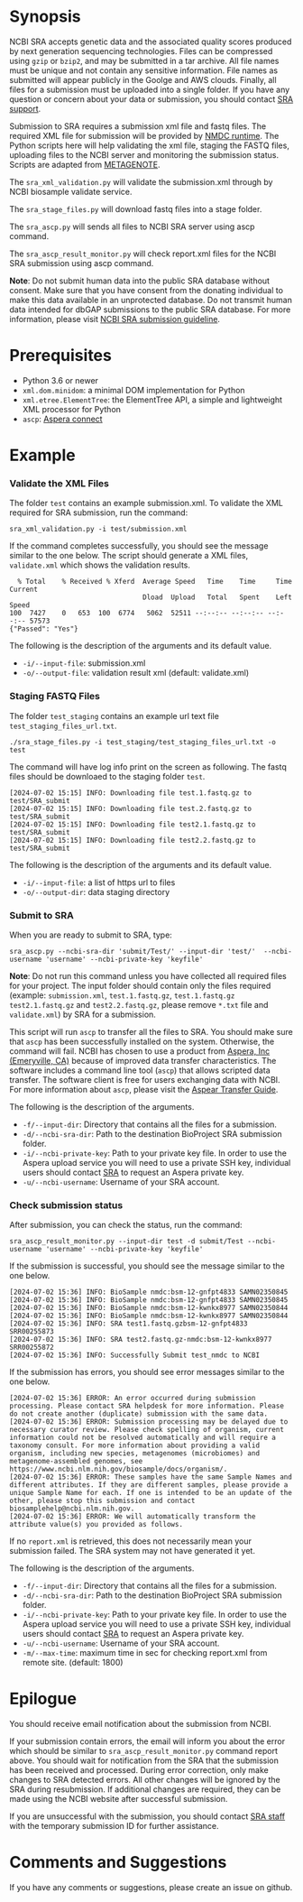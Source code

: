 # Synopsis #
NCBI SRA accepts genetic data and the associated quality scores produced by next generation sequencing technologies. Files
can be compressed using `gzip` or `bzip2`, and may be submitted in a tar archive. All file names must be unique and not
contain any sensitive information. File names as submitted will appear publicly in the Goolge and AWS clouds. Finally, all
files for a submission must be uploaded into a single folder. If you have any question or concern about your data or
submission, you should contact [SRA support](mailto:sra@ncbi.nlm.nih.gov).

Submission to SRA requires a submission xml file and fastq files. The required XML file for submission will be provided by [NMDC 
runtime](https://github.com/microbiomedata/nmdc-runtime). The Python scripts here will help validating the xml file, staging the FASTQ files, uploading files to the NCBI server 
and monitoring the submission status. Scripts are adapted from [METAGENOTE](https://github.com/niaid/metagenote/tree/master/sra_submission). 

The `sra_xml_validation.py` will validate the submission.xml through by NCBI biosample validate service.

The `sra_stage_files.py` will download fastq files into a stage folder.

The `sra_ascp.py` will sends all files to NCBI SRA server using ascp command.

The `sra_ascp_result_monitor.py` will check report.xml files for the NCBI SRA submission using ascp command.

**Note**: Do not submit human data into the public SRA database without consent. Make sure that you have consent from the
donating individual to make this data available in an unprotected database. Do not transmit human data intended for dbGAP
submissions to the public SRA database. For more information, please visit
[NCBI SRA submission guideline](https://www.ncbi.nlm.nih.gov/sra/docs/submit/).

# Prerequisites #
* Python 3.6 or newer
* `xml.dom.minidom`: a minimal DOM implementation for Python
* `xml.etree.ElementTree`: the ElementTree API, a simple and lightweight XML processor for Python
* `ascp`: [Aspera connect](https://www.ibm.com/aspera/connect/)

# Example #
### Validate the XML Files ###

The folder `test` contains an example submission.xml. To validate the XML required for SRA submission, run the command:

```
sra_xml_validation.py -i test/submission.xml 
```

If the command completes successfully, you should see the message similar to the one below. The script should generate a XML
files, `validate.xml` which shows the validation results.

```
  % Total    % Received % Xferd  Average Speed   Time    Time     Time  Current
                                 Dload  Upload   Total   Spent    Left  Speed
100  7427    0   653  100  6774   5062  52511 --:--:-- --:--:-- --:--:-- 57573
{"Passed": "Yes"}
```

The following is the description of the arguments and its default value.

* `-i/--input-file`: submission.xml 
* `-o/--output-file`: validation result xml (default: validate.xml)
  

### Staging FASTQ Files ###

The folder `test_staging` contains an example url text file `test_staging_files_url.txt`.

```
./sra_stage_files.py -i test_staging/test_staging_files_url.txt -o test
```

The command will have log info print on the screen as following. The fastq files should be downloaed to the staging folder `test`.

```
[2024-07-02 15:15] INFO: Downloading file test.1.fastq.gz to test/SRA_submit
[2024-07-02 15:15] INFO: Downloading file test.2.fastq.gz to test/SRA_submit
[2024-07-02 15:15] INFO: Downloading file test2.1.fastq.gz to test/SRA_submit
[2024-07-02 15:15] INFO: Downloading file test2.2.fastq.gz to test/SRA_submit
```

The following is the description of the arguments and its default value.

* `-i/--input-file`: a list of https url to files 
* `-o/--output-dir`: data staging directory


### Submit to SRA ###

When you are ready to submit to SRA, type:

```
sra_ascp.py --ncbi-sra-dir 'submit/Test/' --input-dir 'test/'  --ncbi-username 'username' --ncbi-private-key 'keyfile'
```

**Note**: Do not run this command unless you have collected all required files for your project. The input folder should
contain only the files required (example: `submission.xml`, `test.1.fastq.gz`, `test.1.fastq.gz` `test2.1.fastq.gz` and `test2.2.fastq.gz`, please remove `*.txt` file and `validate.xml`) by SRA for a submission. 

This script will run `ascp` to transfer all the files to SRA. You should make sure that `ascp` has been successfully
installed on the system. Otherwise, the command will fail. NCBI has chosen to use a product from
[Aspera, Inc (Emeryville, CA)](https://www.aspera.com/en/) because of improved data transfer characteristics. The software
includes a command line tool (`ascp`) that allows scripted data transfer. The software client is free for users exchanging
data with NCBI. For more information about `ascp`, please visit the
[Aspear Transfer Guide](https://www.ncbi.nlm.nih.gov/books/NBK242625/).

The following is the description of the arguments.

* `-f/--input-dir`: Directory that contains all the files for a submission.
* `-d/--ncbi-sra-dir`: Path to the destination BioProject SRA submission folder.
* `-i/--ncbi-private-key`: Path to your private key file. In order to use the Aspera upload service you will need to use a
private SSH key, individual users should contact [SRA](mailto:sra@ncbi.nlm.nih.gov) to request an Aspera private key.
* `-u/--ncbi-username`: Username of your SRA account.

### Check submission status ###

After submission, you can check the status, run the command:

```
sra_ascp_result_monitor.py --input-dir test -d submit/Test --ncbi-username 'username' --ncbi-private-key 'keyfile'

```

If the submission is successful, you should see the message similar to the one below.

```
[2024-07-02 15:36] INFO: BioSample nmdc:bsm-12-gnfpt4833 SAMN02350845
[2024-07-02 15:36] INFO: BioSample nmdc:bsm-12-gnfpt4833 SAMN02350845
[2024-07-02 15:36] INFO: BioSample nmdc:bsm-12-kwnkx8977 SAMN02350844
[2024-07-02 15:36] INFO: BioSample nmdc:bsm-12-kwnkx8977 SAMN02350844
[2024-07-02 15:36] INFO: SRA test1.fastq.gzbsm-12-gnfpt4833 SRR00255873
[2024-07-02 15:36] INFO: SRA test2.fastq.gz-nmdc:bsm-12-kwnkx8977 SRR00255872
[2024-07-02 15:36] INFO: Successfully Submit test_nmdc to NCBI
```

If the submission has errors, you should see error messages similar to the one below.

```
[2024-07-02 15:36] ERROR: An error occurred during submission processing. Please contact SRA helpdesk for more information. Please do not create another (duplicate) submission with the same data.
[2024-07-02 15:36] ERROR: Submission processing may be delayed due to necessary curator review. Please check spelling of organism, current information could not be resolved automatically and will require a taxonomy consult. For more information about providing a valid organism, including new species, metagenomes (microbiomes) and metagenome-assembled genomes, see https://www.ncbi.nlm.nih.gov/biosample/docs/organism/.
[2024-07-02 15:36] ERROR: These samples have the same Sample Names and different attributes. If they are different samples, please provide a unique Sample Name for each. If one is intended to be an update of the other, please stop this submission and contact biosamplehelp@ncbi.nlm.nih.gov.
[2024-07-02 15:36] ERROR: We will automatically transform the attribute value(s) you provided as follows.
```

If no `report.xml` is retrieved, this does not necessarily mean your submission failed.
The SRA system may not have generated it yet.

The following is the description of the arguments.

* `-f/--input-dir`: Directory that contains all the files for a submission.
* `-d/--ncbi-sra-dir`: Path to the destination BioProject SRA submission folder.
* `-i/--ncbi-private-key`: Path to your private key file. In order to use the Aspera upload service you will need to use a
private SSH key, individual users should contact [SRA](mailto:sra@ncbi.nlm.nih.gov) to request an Aspera private key.
* `-u/--ncbi-username`: Username of your SRA account.
* `-m/--max-time`: maximum time in sec for checking report.xml from remote site. (default: 1800)

# Epilogue #

You should receive email notification about the submission from NCBI. 

If your submission contain errors, the email will inform you about the error which should be similar to 
`sra_ascp_result_monitor.py` command report above.  You should wait for notification from the SRA that the submission has been
received and processed. During error correction, only make changes to SRA detected errors. All other changes will be ignored
by the SRA during resubmission. If additional changes are required, they can be made using the NCBI website after successful
submission.

If you are unsuccessful with the submission, you should contact [SRA staff](mailto:sra@ncbi.nlm.nih.gov) with the temporary
submission ID for further assistance.

# Comments and Suggestions #
If you have any comments or suggestions, please create an issue on github.



